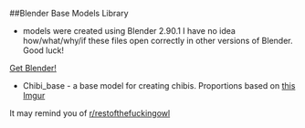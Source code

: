 ##Blender Base Models Library

- models were created using Blender 2.90.1
I have no idea how/what/why/if these files open correctly in other versions of Blender.  Good luck!

[Get Blender!](http://www.google.com)

- Chibi_base - a base model for creating chibis. Proportions based on [this Imgur](https://imgur.com/a/0I6GT)

It may remind you of [r/restofthefuckingowl](https://www.reddit.com/r/restofthefuckingowl/)